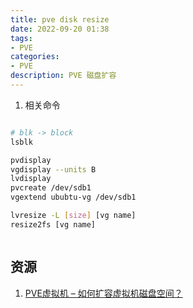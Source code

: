 ```yaml
---
title: pve disk resize
date: 2022-09-20 01:38 
tags:
- PVE
categories: 
- PVE
description: PVE 磁盘扩容
---
```


1. 相关命令

```sh

# blk -> block
lsblk

pvdisplay
vgdisplay --units B
lvdisplay
pvcreate /dev/sdb1
vgextend ububtu-vg /dev/sdb1

lvresize -L [size] [vg name]
resize2fs [vg name] 



```

## 资源

1. [PVE虚拟机 – 如何扩容虚拟机磁盘空间？](https://yuerblog.cc/2020/02/09/)

